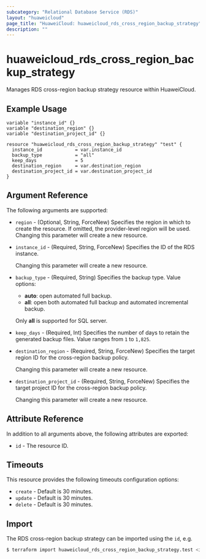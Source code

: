 ```yaml
---
subcategory: "Relational Database Service (RDS)"
layout: "huaweicloud"
page_title: "HuaweiCloud: huaweicloud_rds_cross_region_backup_strategy"
description: ""
---
```


# huaweicloud_rds_cross_region_backup_strategy

Manages RDS cross-region backup strategy resource within HuaweiCloud.

## Example Usage

```hcl
variable "instance_id" {}
variable "destination_region" {}
variable "destination_project_id" {}

resource "huaweicloud_rds_cross_region_backup_strategy" "test" {
  instance_id            = var.instance_id
  backup_type            = "all"
  keep_days              = 5
  destination_region     = var.destination_region
  destination_project_id = var.destination_project_id
}
```

## Argument Reference

The following arguments are supported:

* `region` - (Optional, String, ForceNew) Specifies the region in which to create the resource.
  If omitted, the provider-level region will be used. Changing this parameter will create a new resource.

* `instance_id` - (Required, String, ForceNew) Specifies the ID of the RDS instance.

  Changing this parameter will create a new resource.

* `backup_type` - (Required, String) Specifies the backup type. Value options:
    + **auto**: open automated full backup.
    + **all**: open both automated full backup and automated incremental backup.

  Only **all** is supported for SQL server.

* `keep_days` - (Required, Int) Specifies the number of days to retain the generated backup files.
  Value ranges from `1` to `1,825`.

* `destination_region` - (Required, String, ForceNew) Specifies the target region ID for the cross-region backup policy.

  Changing this parameter will create a new resource.

* `destination_project_id` - (Required, String, ForceNew) Specifies the target project ID for the cross-region backup
  policy.

  Changing this parameter will create a new resource.

## Attribute Reference

In addition to all arguments above, the following attributes are exported:

* `id` - The resource ID.

## Timeouts

This resource provides the following timeouts configuration options:

* `create` - Default is 30 minutes.
* `update` - Default is 30 minutes.
* `delete` - Default is 30 minutes.

## Import

The RDS cross-region backup strategy can be imported using the `id`, e.g.

```bash
$ terraform import huaweicloud_rds_cross_region_backup_strategy.test <id>
```
